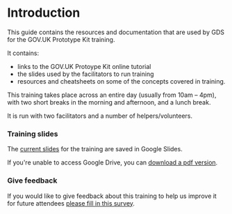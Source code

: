# Introduction

This guide contains the resources and documentation that are used by GDS for the GOV.UK Prototype Kit training.

It contains:

+ links to the GOV.UK Protoype Kit online tutorial
+ the slides used by the facilitators to run training
+ resources and cheatsheets on some of the concepts covered in training.

This training takes place across an entire day (usually from 10am – 4pm), with two short breaks in the morning and afternoon, and a lunch break.

It is run with two facilitators and a number of helpers/volunteers.

### Training slides

The [current slides](https://docs.google.com/presentation/d/1jMjQU5uVzmCXaWRx8Q0vMf0gChBSYgBZB0k_V6KaEFg/edit?usp=sharing) for the training are saved in Google Slides.

If you're unable to access Google Drive, you can [download a pdf version]().

### Give feedback

If you would like to give feedback about this training to help us improve it for future attendees [please fill in this survey](https://www.smartsurvey.co.uk/s/Octkitfeedback/).
